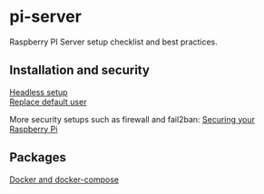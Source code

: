 # pi-server
Raspberry PI Server setup checklist and best practices.

## Installation and security
[Headless setup](https://github.com/eremt/pi-server/blob/master/docs/headless.md)\
[Replace default user](https://github.com/eremt/pi-server/blob/master/docs/user.md)

More security setups such as firewall and fail2ban: [Securing your Raspberry Pi](https://www.raspberrypi.org/documentation/configuration/security.md)

## Packages
[Docker and docker-compose](https://github.com/eremt/pi-server/blob/master/docs/docker.md)
